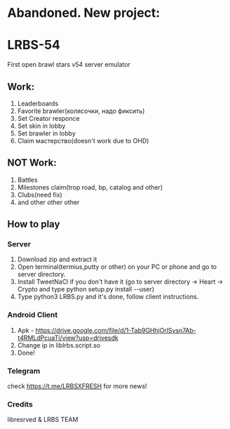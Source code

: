 # Abandoned. New project:





# LRBS-54
First open brawl stars v54 server emulator

## Work: ##
1. Leaderboards
2. Favorite brawler(колясочки, надо фиксить)
3. Set Creator responce
4. Set skin in lobby
5. Set brawler in lobby
6. Claim мастерство(doesn't work due to OHD)

## NOT Work: ##
1. Battles
2. Milestones claim(trop road, bp, catalog and other)
3. Clubs(need fix)
4. and other other other

## How to play ##

### Server ###

1. Download zip and extract it 
2. Open terminal(termius,putty or other) on your PC or phone and go to server directory.
3. Install TweetNaCl if you don't have it (go to server directory -> Heart -> Crypto and type python setup.py install --user)
4. Type python3 LRBS.py and it's done, follow client instructions.

### Android Client ###
1. Apk - https://drive.google.com/file/d/1-Tab9GHhjOrlSvsn7Ab-t4RMLdPcuaTi/view?usp=drivesdk
2. Change ip in liblrbs.script.so 
3. Done!

### Telegram ###
check https://t.me/LRBSXFRESH for more news!

### Credits ###
libresrved & LRBS TEAM
